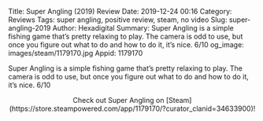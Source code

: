 Title: Super Angling (2019) Review
Date: 2019-12-24 00:16
Category: Reviews
Tags: super angling, positive review, steam, no video
Slug: super-angling-2019
Author: Hexadigital
Summary: Super Angling is a simple fishing game that’s pretty relaxing to play. The camera is odd to use, but once you figure out what to do and how to do it, it’s nice. 6/10
og_image: images/steam/1179170.jpg
Appid: 1179170

Super Angling is a simple fishing game that’s pretty relaxing to play. The camera is odd to use, but once you figure out what to do and how to do it, it’s nice. 6/10

<center>Check out Super Angling on [Steam](https://store.steampowered.com/app/1179170/?curator_clanid=34633900)!</center>